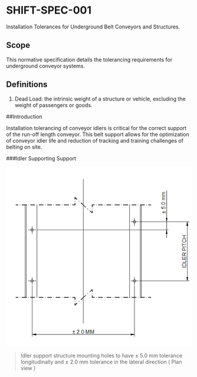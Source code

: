 # SHIFT-SPEC-001
Installation Tolerances for Underground Belt Conveyors and Structures.

## Scope

This normative specification details the tolerancing requirements for underground conveyor systems.

## Definitions
1. Dead Load:  the intrinsic weight of a structure or vehicle, excluding the weight of passengers or goods.

##Introduction

Installation tolerancing of conveyor idlers is critical for the correct support of the run-off length conveyor. This belt support allows for the optimization of conveyor idler life and reduction of tracking and training challenges of belting on site.

###Idler Supporting Support

![Figure 1](/idler%20mating%20holes.PNG)

> Idler support structure mounting holes to have  ± 5.0 mm tolerance longitudinally and ± 2.0 mm tolerance in the lateral direction ( Plan view )






